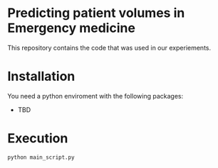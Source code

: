 # Predicting patient volumes in Emergency medicine
This repository contains the code that was used in our experiements.

# Installation
You need a python enviroment with the following packages:
 - TBD

# Execution
```
python main_script.py
```
